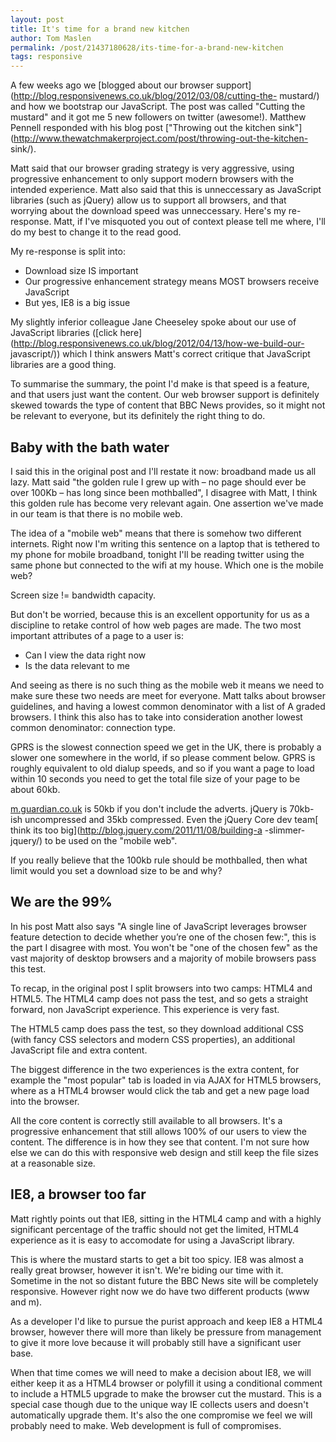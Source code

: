```yaml
---
layout: post
title: It's time for a brand new kitchen
author: Tom Maslen
permalink: /post/21437180628/its-time-for-a-brand-new-kitchen
tags: responsive
---
```

A few weeks ago we [blogged about our browser
support](http://blog.responsivenews.co.uk/blog/2012/03/08/cutting-the-
mustard/) and how we bootstrap our JavaScript. The post was called "Cutting
the mustard" and it got me 5 new followers on twitter (awesome!). Matthew
Pennell responded with his blog post ["Throwing out the kitchen
sink"](http://www.thewatchmakerproject.com/post/throwing-out-the-kitchen-
sink/).

Matt said that our browser grading strategy is very aggressive, using
progressive enhancement to only support modern browsers with the intended
experience. Matt also said that this is unneccessary as JavaScript libraries
(such as jQuery) allow us to support all browsers, and that worrying about the
download speed was unneccessary. Here's my re-response. Matt, if I've
misquoted you out of context please tell me where, I'll do my best to change
it to the read good.

My re-response is split into:

  * Download size IS important
  * Our progressive enhancement strategy means MOST browsers receive JavaScript
  * But yes, IE8 is a big issue

<!-- more -->

My slightly inferior colleague Jane Cheeseley spoke about our use of
JavaScript libraries ([click
here](http://blog.responsivenews.co.uk/blog/2012/04/13/how-we-build-our-
javascript/)) which I think answers Matt's correct critique that JavaScript
libraries are a good thing.

To summarise the summary, the point I'd make is that speed is a feature, and
that users just want the content. Our web browser support is definitely skewed
towards the type of content that BBC News provides, so it might not be
relevant to everyone, but its definitely the right thing to do.

## Baby with the bath water

I said this in the original post and I'll restate it now: broadband made us
all lazy. Matt said "the golden rule I grew up with – no page should ever be
over 100Kb – has long since been mothballed", I disagree with Matt, I think
this golden rule has become very relevant again. One assertion we've made in
our team is that there is no mobile web.

The idea of a "mobile web" means that there is somehow two different
internets. Right now I'm writing this sentence on a laptop that is tethered to
my phone for mobile broadband, tonight I'll be reading twitter using the same
phone but connected to the wifi at my house. Which one is the mobile web?

Screen size != bandwidth capacity.

But don't be worried, because this is an excellent opportunity for us as a
discipline to retake control of how web pages are made. The two most important
attributes of a page to a user is:

  * Can I view the data right now
  * Is the data relevant to me

And seeing as there is no such thing as the mobile web it means we need to
make sure these two needs are meet for everyone. Matt talks about browser
guidelines, and having a lowest common denominator with a list of A graded
browsers. I think this also has to take into consideration another lowest
common denominator: connection type.

GPRS is the slowest connection speed we get in the UK, there is probably a
slower one somewhere in the world, if so please comment below. GPRS is roughly
equivalent to old dialup speeds, and so if you want a page to load within 10
seconds you need to get the total file size of your page to be about 60kb.

[m.guardian.co.uk](http://m.guardian.co.uk) is 50kb if you don't include the
adverts. jQuery is 70kb-ish uncompressed and 35kb compressed. Even the jQuery
Core dev team[ think its too big](http://blog.jquery.com/2011/11/08/building-a
-slimmer-jquery/) to be used on the "mobile web".

If you really believe that the 100kb rule should be mothballed, then what
limit would you set a download size to be and why?

## We are the 99%

In his post Matt also says "A single line of JavaScript leverages browser
feature detection to decide whether you’re one of the chosen few:", this is
the part I disagree with most. You won't be "one of the chosen few" as the
vast majority of desktop browsers and a majority of mobile browsers pass this
test.

To recap, in the original post I split browsers into two camps: HTML4 and
HTML5. The HTML4 camp does not pass the test, and so gets a straight forward,
non JavaScript experience. This experience is very fast.

The HTML5 camp does pass the test, so they download additional CSS (with fancy
CSS selectors and modern CSS properties), an additional JavaScript file and
extra content.

The biggest difference in the two experiences is the extra content, for
example the "most popular" tab is loaded in via AJAX for HTML5 browsers, where
as a HTML4 browser would click the tab and get a new page load into the
browser.

All the core content is correctly still available to all browsers. It's a
progressive enhancement that still allows 100% of our users to view the
content. The difference is in how they see that content. I'm not sure how else
we can do this with responsive web design and still keep the file sizes at a
reasonable size.

## IE8, a browser too far

Matt rightly points out that IE8, sitting in the HTML4 camp and with a highly
significant percentage of the traffic should not get the limited, HTML4
experience as it is easy to accomodate for using a JavaScript library.

This is where the mustard starts to get a bit too spicy. IE8 was almost a
really great browser, however it isn't. We're biding our time with it.
Sometime in the not so distant future the BBC News site will be completely
responsive. However right now we do have two different products (www and m).

As a developer I'd like to pursue the purist approach and keep IE8 a HTML4
browser, however there will more than likely be pressure from management to
give it more love because it will probably still have a significant user base.

When that time comes we will need to make a decision about IE8, we will either
keep it as a HTML4 browser or polyfill it using a conditional comment to
include a HTML5 upgrade to make the browser cut the mustard. This is a special
case though due to the unique way IE collects users and doesn't automatically
upgrade them. It's also the one compromise we feel we will probably need to
make. Web development is full of compromises.

